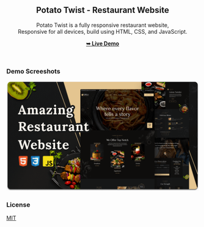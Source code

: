 <div align="center">


  <br />
  <br />

  <h2 align="center">Potato Twist - Restaurant Website</h2>

  Potato Twist is a fully responsive restaurant website, <br />Responsive for all devices, build using HTML, CSS, and JavaScript.

  <a href="https://keviny-hub.github.io/Potato-Twist-Web/"><strong>➥ Live Demo</strong></a>

</div>

<br />

### Demo Screeshots

![Potato Twist Desktop Demo](./readme-images/desktop.png "Desktop Demo")


### License

[MIT](https://choosealicense.com/licenses/mit/)
